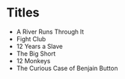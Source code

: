 # Titles

- A River Runs Through It
- Fight Club
- 12 Years a Slave
- The Big Short
- 12 Monkeys
- The Curious Case of Benjain Button

